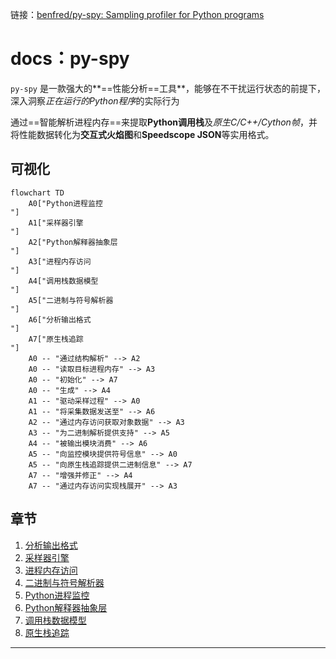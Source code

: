 链接：[benfred/py-spy: Sampling profiler for Python programs](https://github.com/benfred/py-spy)

# docs：py-spy

`py-spy` 是一款强大的**==性能分析==工具**，能够在不干扰运行状态的前提下，深入洞察*正在运行的Python程序*的实际行为

通过==智能解析进程内存==来提取**Python调用栈**及*原生C/C++/Cython帧*，并将性能数据转化为**交互式火焰图**和**Speedscope JSON**等实用格式。

## 可视化

```mermaid
flowchart TD
    A0["Python进程监控
"]
    A1["采样器引擎
"]
    A2["Python解释器抽象层
"]
    A3["进程内存访问
"]
    A4["调用栈数据模型
"]
    A5["二进制与符号解析器
"]
    A6["分析输出格式
"]
    A7["原生栈追踪
"]
    A0 -- "通过结构解析" --> A2
    A0 -- "读取目标进程内存" --> A3
    A0 -- "初始化" --> A7
    A0 -- "生成" --> A4
    A1 -- "驱动采样过程" --> A0
    A1 -- "将采集数据发送至" --> A6
    A2 -- "通过内存访问获取对象数据" --> A3
    A3 -- "为二进制解析提供支持" --> A5
    A4 -- "被输出模块消费" --> A6
    A5 -- "向监控模块提供符号信息" --> A0
    A5 -- "向原生栈追踪提供二进制信息" --> A7
    A7 -- "增强并修正" --> A4
    A7 -- "通过内存访问实现栈展开" --> A3
```

## 章节

1. [分析输出格式](01_profiling_output_formats_.md)
2. [采样器引擎](02_sampler_engine_.md)
3. [进程内存访问](03_process_memory_access_.md)
4. [二进制与符号解析器](04_binary___symbol_parser_.md)
5. [Python进程监控](05_python_process_spy_.md)
6. [Python解释器抽象层](06_python_interpreter_abstraction_.md)
7. [调用栈数据模型](07_stack_trace_data_model_.md)
8. [原生栈追踪](08_native_stack_tracing_.md)

---
